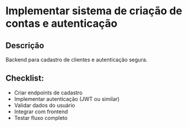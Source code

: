 # Implementar sistema de criação de contas e autenticação

## Descrição
Backend para cadastro de clientes e autenticação segura.

## Checklist:
- Criar endpoints de cadastro
- Implementar autenticação (JWT ou similar)
- Validar dados do usuário
- Integrar com frontend
- Testar fluxo completo